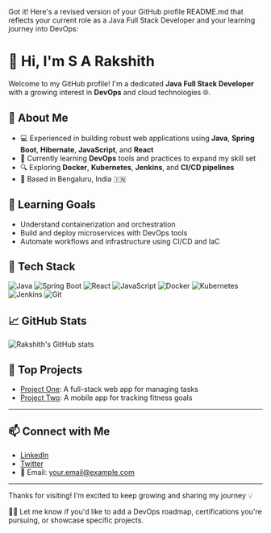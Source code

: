 Got it! Here's a revised version of your GitHub profile README.md that reflects your current role as a Java Full Stack Developer and your learning journey into DevOps:
# 👋 Hi, I'm S A Rakshith

Welcome to my GitHub profile! I'm a dedicated **Java Full Stack Developer** with a growing interest in **DevOps** and cloud technologies 🌐.

## 💼 About Me
- 💻 Experienced in building robust web applications using **Java**, **Spring Boot**, **Hibernate**, **JavaScript**, and **React**
- 🧠 Currently learning **DevOps** tools and practices to expand my skill set
- 🔍 Exploring **Docker**, **Kubernetes**, **Jenkins**, and **CI/CD pipelines**
- 📍 Based in Bengaluru, India 🇮🇳

## 🚀 Learning Goals
- Understand containerization and orchestration
- Build and deploy microservices with DevOps tools
- Automate workflows and infrastructure using CI/CD and IaC

## 🧰 Tech Stack
![Java](https://img.shields.io/badge/-Java-black?style=flat-square&logo=java)
![Spring Boot](https://img.shields.io/badge/-Spring%20Boot-black?style=flat-square&logo=spring)
![React](https://img.shields.io/badge/-React-black?style=flat-square&logo=react)
![JavaScript](https://img.shields.io/badge/-JavaScript-black?style=flat-square&logo=javascript)
![Docker](https://img.shields.io/badge/-Docker-black?style=flat-square&logo=docker)
![Kubernetes](https://img.shields.io/badge/-Kubernetes-black?style=flat-square&logo=kubernetes)
![Jenkins](https://img.shields.io/badge/-Jenkins-black?style=flat-square&logo=jenkins)
![Git](https://img.shields.io/badge/-Git-black?style=flat-square&logo=git)

## 📈 GitHub Stats
![Rakshith's GitHub stats](https://github-readme-stats.vercel.app/api?username=rakshith&show_icons=true&theme=radical)

## 🧠 Top Projects
- [Project One](https://github.com/rakshith/project-one): A full-stack web app for managing tasks
- [Project Two](https://github.com/rakshith/project-two): A mobile app for tracking fitness goals

---


## 📫 Connect with Me
- [LinkedIn](https://www.linkedin.com/in/your-profile)
- [Twitter](https://twitter.com/your-handle)
- 📧 Email: your.email@example.com

---

Thanks for visiting! I'm excited to keep growing and sharing my journey 💡


Let me know if you'd like to add a DevOps roadmap, certifications you're pursuing, or showcase specific projects.
